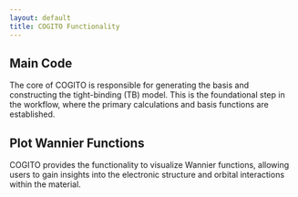 ```yaml
---
layout: default
title: COGITO Functionality
---
```


## Main Code

The core of COGITO is responsible for generating the basis and constructing the tight-binding (TB) model. This is the foundational step in the workflow, where the primary calculations and basis functions are established.

## Plot Wannier Functions

COGITO provides the functionality to visualize Wannier functions, allowing users to gain insights into the electronic structure and orbital interactions within the material.

